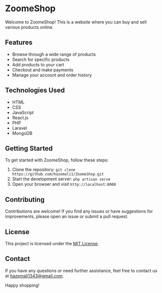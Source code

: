 # ZoomeShop

Welcome to ZoomeShop! This is a website where you can buy and sell various products online. 

## Features

- Browse through a wide range of products
- Search for specific products
- Add products to your cart
- Checkout and make payments
- Manage your account and order history

## Technologies Used

- HTML
- CSS
- JavaScript
- React.js
- PHP
- Laravel
- MongoDB

## Getting Started

To get started with ZoomeShop, follow these steps:

1. Clone the repository: `git clone https://github.com/hazemali1/ZoomeShop.git`
2. Start the development server: `php artisan serve`
3. Open your browser and visit `http://localhost:8000`

## Contributing

Contributions are welcome! If you find any issues or have suggestions for improvements, please open an issue or submit a pull request.

## License

This project is licensed under the [MIT License](LICENSE).

## Contact

If you have any questions or need further assistance, feel free to contact us at [hazemali1343@gmail.com](mailto:hazemali1343@gmail.com).

Happy shopping!